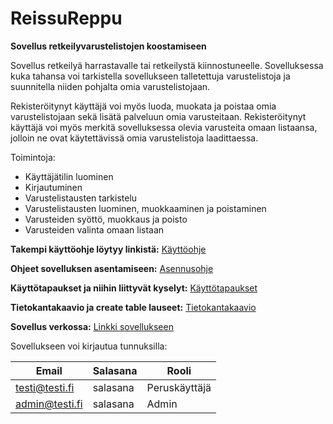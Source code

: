 # ReissuReppu
**Sovellus retkeilyvarustelistojen koostamiseen**

Sovellus retkeilyä harrastavalle tai retkeilystä kiinnostuneelle.
Sovelluksessa kuka tahansa voi tarkistella sovellukseen talletettuja varustelistoja ja suunnitella niiden pohjalta omia varustelistojaan.

Rekisteröitynyt käyttäjä voi myös luoda, muokata ja poistaa omia varustelistojaan sekä lisätä palveluun omia varusteitaan. Rekisteröitynyt käyttäjä voi myös merkitä sovelluksessa olevia varusteita omaan listaansa, jolloin ne ovat käytettävissä omia varustelistoja laadittaessa.

Toimintoja:
+ Käyttäjätilin luominen
+ Kirjautuminen
+ Varustelistausten tarkistelu
+ Varustelistausten luominen, muokkaaminen ja poistaminen
+ Varusteiden syöttö, muokkaus ja poisto
+ Varusteiden valinta omaan listaan


**Takempi käyttöohje löytyy linkistä:**
[Käyttöohje](https://github.com/juhakaup/ReissuReppu/blob/master/documents/kayttoohje.md)

**Ohjeet sovelluksen asentamiseen:**
[Asennusohje](https://github.com/juhakaup/ReissuReppu/blob/master/documents/asennusohje.md)

**Käyttötapaukset ja niihin liittyvät kyselyt:**
[Käyttötapaukset](https://github.com/juhakaup/ReissuReppu/blob/master/documents/kayttotapaukset.md)

**Tietokantakaavio ja create table lauseet:**
[Tietokantakaavio](https://github.com/juhakaup/ReissuReppu/blob/master/documents/tietokanta.md)

**Sovellus verkossa:**
[Linkki sovellukseen](https://reissureppu.herokuapp.com/)

Sovellukseen voi kirjautua tunnuksilla: 

Email  |  Salasana  |  Rooli
--- | --- | --- 
testi@testi.fi  | salasana | Peruskäyttäjä
admin@testi.fi | salasana | Admin

